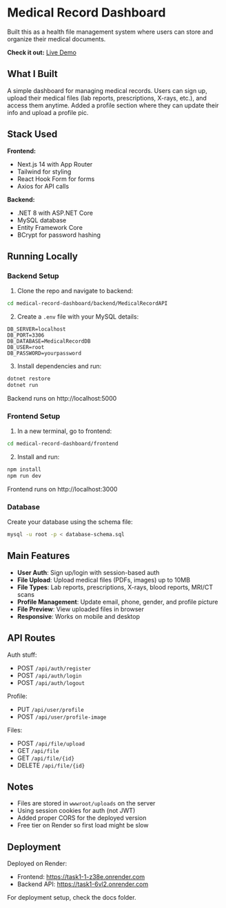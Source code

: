 # Medical Record Dashboard

Built this as a health file management system where users can store and organize their medical documents.

**Check it out:** [Live Demo](https://task1-1-z38e.onrender.com)

## What I Built

A simple dashboard for managing medical records. Users can sign up, upload their medical files (lab reports, prescriptions, X-rays, etc.), and access them anytime. Added a profile section where they can update their info and upload a profile pic.

## Stack Used

**Frontend:**
- Next.js 14 with App Router
- Tailwind for styling  
- React Hook Form for forms
- Axios for API calls

**Backend:**
- .NET 8 with ASP.NET Core
- MySQL database
- Entity Framework Core
- BCrypt for password hashing

## Running Locally

### Backend Setup

1. Clone the repo and navigate to backend:
```bash
cd medical-record-dashboard/backend/MedicalRecordAPI
```

2. Create a `.env` file with your MySQL details:
```
DB_SERVER=localhost
DB_PORT=3306
DB_DATABASE=MedicalRecordDB
DB_USER=root
DB_PASSWORD=yourpassword
```

3. Install dependencies and run:
```bash
dotnet restore
dotnet run
```

Backend runs on http://localhost:5000

### Frontend Setup

1. In a new terminal, go to frontend:
```bash
cd medical-record-dashboard/frontend
```

2. Install and run:
```bash
npm install
npm run dev
```

Frontend runs on http://localhost:3000

### Database

Create your database using the schema file:
```bash
mysql -u root -p < database-schema.sql
```

## Main Features

- **User Auth**: Sign up/login with session-based auth
- **File Upload**: Upload medical files (PDFs, images) up to 10MB
- **File Types**: Lab reports, prescriptions, X-rays, blood reports, MRI/CT scans
- **Profile Management**: Update email, phone, gender, and profile picture
- **File Preview**: View uploaded files in browser
- **Responsive**: Works on mobile and desktop

## API Routes

Auth stuff:
- POST `/api/auth/register`
- POST `/api/auth/login`
- POST `/api/auth/logout`

Profile:
- PUT `/api/user/profile`
- POST `/api/user/profile-image`

Files:
- POST `/api/file/upload`
- GET `/api/file`
- GET `/api/file/{id}`
- DELETE `/api/file/{id}`

## Notes

- Files are stored in `wwwroot/uploads` on the server
- Using session cookies for auth (not JWT)
- Added proper CORS for the deployed version
- Free tier on Render so first load might be slow

## Deployment

Deployed on Render:
- Frontend: https://task1-1-z38e.onrender.com
- Backend API: https://task1-6vl2.onrender.com

For deployment setup, check the docs folder.